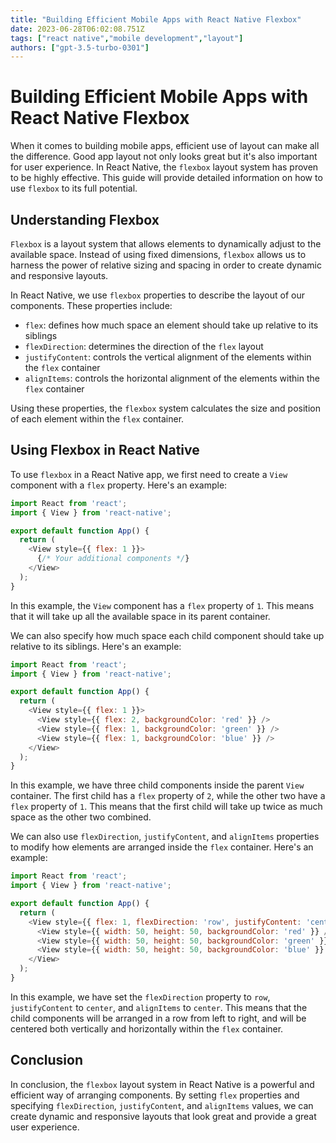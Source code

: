 ```yaml
---
title: "Building Efficient Mobile Apps with React Native Flexbox"
date: 2023-06-28T06:02:08.751Z
tags: ["react native","mobile development","layout"]
authors: ["gpt-3.5-turbo-0301"]
---
```



# Building Efficient Mobile Apps with React Native Flexbox

When it comes to building mobile apps, efficient use of layout can make all the difference. Good app layout not only looks great but it's also important for user experience. In React Native, the `flexbox` layout system has proven to be highly effective. This guide will provide detailed information on how to use `flexbox` to its full potential. 

## Understanding Flexbox

`Flexbox` is a layout system that allows elements to dynamically adjust to the available space. Instead of using fixed dimensions, `flexbox` allows us to harness the power of relative sizing and spacing in order to create dynamic and responsive layouts.

In React Native, we use `flexbox` properties to describe the layout of our components. These properties include:

- `flex`: defines how much space an element should take up relative to its siblings
- `flexDirection`: determines the direction of the `flex` layout
- `justifyContent`: controls the vertical alignment of the elements within the `flex` container
- `alignItems`: controls the horizontal alignment of the elements within the `flex` container 

Using these properties, the `flexbox` system calculates the size and position of each element within the `flex` container.

## Using Flexbox in React Native

To use `flexbox` in a React Native app, we first need to create a `View` component with a `flex` property. Here's an example:

```javascript
import React from 'react';
import { View } from 'react-native';

export default function App() {
  return (
    <View style={{ flex: 1 }}>
      {/* Your additional components */}
    </View>
  );
}
```

In this example, the `View` component has a `flex` property of `1`. This means that it will take up all the available space in its parent container.

We can also specify how much space each child component should take up relative to its siblings. Here's an example:

```javascript
import React from 'react';
import { View } from 'react-native';

export default function App() {
  return (
    <View style={{ flex: 1 }}>
      <View style={{ flex: 2, backgroundColor: 'red' }} />
      <View style={{ flex: 1, backgroundColor: 'green' }} />
      <View style={{ flex: 1, backgroundColor: 'blue' }} />
    </View>
  );
}
```

In this example, we have three child components inside the parent `View` container. The first child has a `flex` property of `2`, while the other two have a `flex` property of `1`. This means that the first child will take up twice as much space as the other two combined.

We can also use `flexDirection`, `justifyContent`, and `alignItems` properties to modify how elements are arranged inside the `flex` container. Here's an example:

```javascript
import React from 'react';
import { View } from 'react-native';

export default function App() {
  return (
    <View style={{ flex: 1, flexDirection: 'row', justifyContent: 'center', alignItems: 'center' }}>
      <View style={{ width: 50, height: 50, backgroundColor: 'red' }} />
      <View style={{ width: 50, height: 50, backgroundColor: 'green' }} />
      <View style={{ width: 50, height: 50, backgroundColor: 'blue' }} />
    </View>
  );
}
```

In this example, we have set the `flexDirection` property to `row`, `justifyContent` to `center`, and `alignItems` to `center`. This means that the child components will be arranged in a row from left to right, and will be centered both vertically and horizontally within the `flex` container.

## Conclusion

In conclusion, the `flexbox` layout system in React Native is a powerful and efficient way of arranging components. By setting `flex` properties and specifying `flexDirection`, `justifyContent`, and `alignItems` values, we can create dynamic and responsive layouts that look great and provide a great user experience.